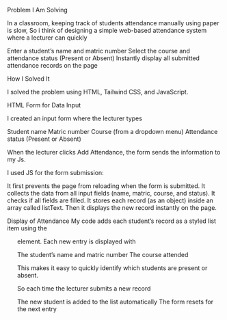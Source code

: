 
Problem I Am Solving

In a classroom, keeping track of students attendance manually using paper is slow, 
So i think of designing a simple web-based attendance system where a lecturer can quickly

 Enter a student’s name and matric number
 Select the course and attendance status (Present or Absent)
 Instantly display all submitted attendance records on the page




How I Solved It

I solved the problem using HTML, Tailwind CSS, and JavaScript.

HTML Form for Data Input

I created an input form where the lecturer types

 Student name
 Matric number
 Course (from a dropdown menu)
 Attendance status (Present or Absent)

When the lecturer clicks Add Attendance, the form sends the information to my Js.



I used JS for the form submission:

 It first prevents the page from reloading when the form is submitted.
 It collects the data from all input fields (name, matric, course, and status).
 It checks if all fields are filled.
It stores each record (as an object) inside an array called listText.
 Then it displays the new record instantly on the page.


 Display of Attendance
 My code adds each student’s record as a styled list item using the <ul> element.
Each new entry is displayed with

 The student’s name and matric number
 The course attended




This makes it easy to quickly identify which students are present or absent.



So each time the lecturer submits a new record

 The new student is added to the list automatically
 The form resets for the next entry
 


